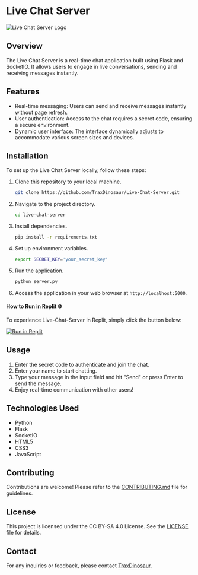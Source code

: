 # Live Chat Server

![Live Chat Server Logo](https://i.ibb.co/J3m4yjj/Picsart-24-03-30-22-01-13-742.png)

## Overview

The Live Chat Server is a real-time chat application built using Flask and SocketIO. It allows users to engage in live conversations, sending and receiving messages instantly.

## Features

- Real-time messaging: Users can send and receive messages instantly without page refresh.
- User authentication: Access to the chat requires a secret code, ensuring a secure environment.
- Dynamic user interface: The interface dynamically adjusts to accommodate various screen sizes and devices.

## Installation

To set up the Live Chat Server locally, follow these steps:

1. Clone this repository to your local machine.
   ```bash
   git clone https://github.com/TraxDinosaur/Live-Chat-Server.git
   ```

2. Navigate to the project directory.
   ```bash
   cd live-chat-server
   ```

3. Install dependencies.
   ```bash
   pip install -r requirements.txt
   ```

4. Set up environment variables.
   ```bash
   export SECRET_KEY='your_secret_key'
   ```

5. Run the application.
   ```bash
   python server.py
   ```

6. Access the application in your web browser at `http://localhost:5000`.

#### How to Run in Replit 🌐

To experience Live-Chat-Server in Replit, simply click the button below:

[![Run in Replit](https://replit.com/badge/github/TraxDinosaur/Live-Chat-Server)](https://replit.com/@TraxDinosaur/Live-Chat-Server)

## Usage

1. Enter the secret code to authenticate and join the chat.
2. Enter your name to start chatting.
3. Type your message in the input field and hit "Send" or press Enter to send the message.
4. Enjoy real-time communication with other users!

## Technologies Used

- Python
- Flask
- SocketIO
- HTML5
- CSS3
- JavaScript

## Contributing

Contributions are welcome! Please refer to the [CONTRIBUTING.md](CONTRIBUTING.md) file for guidelines.

## License

This project is licensed under the CC BY-SA 4.0 License. See the [LICENSE](LICENSE) file for details.

## Contact

For any inquiries or feedback, please contact [TraxDinosaur](https://traxdinosaur.github.io/).
